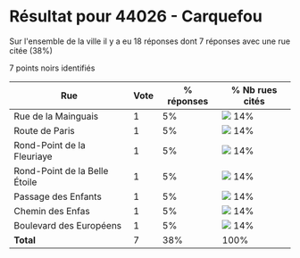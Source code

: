 # Résultat pour 44026 - Carquefou

Sur l'ensemble de la ville il y a eu 18 réponses dont 7 réponses avec une rue citée (38%)

7 points noirs identifiés

| Rue | Vote | % réponses | % Nb rues cités|
|-----|------|------------|----------------|
| Rue de la Mainguais | 1 | 5% | <img src="../../img/bar_14.gif" />&nbsp;14%|
| Route de Paris | 1 | 5% | <img src="../../img/bar_14.gif" />&nbsp;14%|
| Rond-Point de la Fleuriaye | 1 | 5% | <img src="../../img/bar_14.gif" />&nbsp;14%|
| Rond-Point de la Belle Étoile | 1 | 5% | <img src="../../img/bar_14.gif" />&nbsp;14%|
| Passage des Enfants | 1 | 5% | <img src="../../img/bar_14.gif" />&nbsp;14%|
| Chemin des Enfas | 1 | 5% | <img src="../../img/bar_14.gif" />&nbsp;14%|
| Boulevard des Européens | 1 | 5% | <img src="../../img/bar_14.gif" />&nbsp;14%|
| **Total** | 7 | 38% | 100%|
